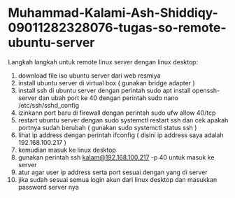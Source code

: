 # Muhammad-Kalami-Ash-Shiddiqy-09011282328076-tugas-so-remote-ubuntu-server
Langkah langkah untuk remote linux server dengan linux desktop: 
1. download file iso ubuntu server dari web resmiya
2. install ubuntu server di virtual box ( gunakan bridge adapter )
3. install ssh di ubuntu server dengan perintah sudo apt install openssh-server dan ubah port ke 40 dengan perintah sudo nano /etc/ssh/sshd_config
4. izinkann port baru di firewall dengan perintah sudo ufw allow 40/tcp
5. restart ubuntu server dengan sudo systemctl restart ssh dan cek apakah portnya sudah berubah ( gunakan sudo systemctl status ssh )
6. lihat ip address dengan perintah ifconfig ( disini ip address saya adalah 192.168.100.217 )
7. kemudian masuk ke linux desktop 
8. gunakan perintah ssh kalam@192.168.100.217 -p 40 untuk masuk ke server 
9. atur agar user ip address serta port sesuai dengan yang di server
10. jika sudah sesuai semua login akun dari linux desktop dan masukkan password server nya 


